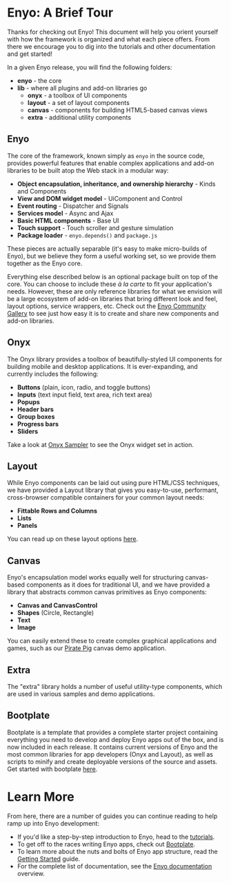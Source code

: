 # Enyo: A Brief Tour

Thanks for checking out Enyo!  This document will help you orient yourself with how the framework is organized and what each piece offers.  From there we encourage you to dig into the tutorials and other documentation and get started!

In a given Enyo release, you will find the following folders:

* **enyo** - the core
* **lib** - where all plugins and add-on libraries go
	* **onyx** - a toolbox of UI components
	* **layout** - a set of layout components
	* **canvas** - components for building HTML5-based canvas views
	* **extra** - additional utility components

## Enyo

The core of the framework, known simply as `enyo` in the source code, provides powerful features that enable complex applications and add-on libraries to be built atop the Web stack in a modular way:

* **Object encapsulation, inheritance, and ownership hierarchy** - Kinds and Components
* **View and DOM widget model** - UiComponent and Control
* **Event routing** - Dispatcher and Signals
* **Services model** - Async and Ajax
* **Basic HTML components** - Base UI
* **Touch support** - Touch scroller and gesture simulation
* **Package loader** - `enyo.depends()` and `package.js`

These pieces are actually separable (it's easy to make micro-builds of Enyo), but we believe they form a useful working set, so we provide them together as the Enyo core.

Everything else described below is an optional package built on top of the core.  You can choose to include these *&agrave; la carte* to fit your application's needs.  However, these are only reference libraries for what we envision will be a large ecosystem of add-on libraries that bring different look and feel, layout options, service wrappers, etc.  Check out the [Enyo Community Gallery](http://enyojs.com/gallery) to see just how easy it is to create and share new components and add-on libraries.

## Onyx

The Onyx library provides a toolbox of beautifully-styled UI components for building mobile and desktop applications.  It is ever-expanding, and currently includes the following:

* **Buttons** (plain, icon, radio, and toggle buttons)
* **Inputs** (text input field, text area, rich text area)
* **Popups**
* **Header bars**
* **Group boxes**
* **Progress bars**
* **Sliders**

Take a look at [Onyx Sampler](http://enyojs.com/samples/onyxsampler) to see the Onyx widget set in action.

## Layout

While Enyo components can be laid out using pure HTML/CSS techniques, we have provided a Layout library that gives you easy-to-use, performant, cross-browser compatible containers for your common layout needs:

* **Fittable Rows and Columns**
* **Lists**
* **Panels**

You can read up on these layout options [here](https://github.com/enyojs/layout).


## Canvas

Enyo's encapsulation model works equally well for structuring canvas-based components as it does for traditional UI, and we have provided a library that abstracts common canvas primitives as Enyo components:

* **Canvas and CanvasControl**
* **Shapes** (Circle, Rectangle)
* **Text**
* **Image**

You can easily extend these to create complex graphical applications and games, such as our [Pirate Pig](http://enyojs.com/samples/piratepig) canvas demo application.

## Extra

The "extra" library holds a number of useful utility-type components, which are used in various samples and demo applications.


## Bootplate

Bootplate is a template that provides a complete starter project containing everything you need to develop and deploy Enyo apps out of the box, and is now included in each release.  It contains current versions of Enyo and the most common libraries for app developers (Onyx and Layout), as well as scripts to minify and create deployable versions of the source and assets.  Get started with bootplate [here](Bootplate).


# Learn More

From here, there are a number of guides you can continue reading to help ramp up into Enyo development:

* If you'd like a step-by-step introduction to Enyo, head to the [tutorials](http://enyojs.com/tutorial).
* To get off to the races writing Enyo apps, check out [Bootplate](Bootplate).
* To learn more about the nuts and bolts of Enyo app structure, read the [Getting Started](Getting-Started) guide.
* For the complete list of documentation, see the [Enyo documentation](https://github.com/enyojs/enyo/wiki) overview.
